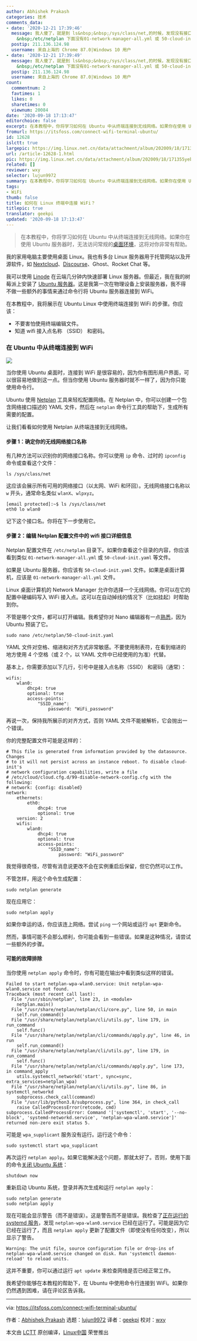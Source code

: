 ```yaml
---
author: Abhishek Prakash
categories: 技术
comments_data:
- date: '2020-12-21 17:39:46'
  message: 我人傻了，就是到 ls&nbsp;&nbsp;/sys/class/net,的时候，发现没有接口名（例如&nbsp;&nbsp;你图中的wlan0），然后后面发现&nbsp;
    &nbsp;/etc/netplan 下面没有01-network-manager-all.yml 或 50-cloud-init.yaml 等文件，如果没有的话该如何操作，接入点名称和密码又该如何理解，毕竟不可能理解太透彻，
  postip: 211.136.124.98
  username: 来自上海的 Chrome 87.0|Windows 10 用户
- date: '2020-12-21 17:39:49'
  message: 我人傻了，就是到 ls&nbsp;&nbsp;/sys/class/net,的时候，发现没有接口名（例如&nbsp;&nbsp;你图中的wlan0），然后后面发现&nbsp;
    &nbsp;/etc/netplan 下面没有01-network-manager-all.yml 或 50-cloud-init.yaml 等文件，如果没有的话该如何操作，接入点名称和密码又该如何理解，毕竟不可能理解太透彻，
  postip: 211.136.124.98
  username: 来自上海的 Chrome 87.0|Windows 10 用户
count:
  commentnum: 2
  favtimes: 1
  likes: 0
  sharetimes: 0
  viewnum: 20084
date: '2020-09-18 17:13:47'
editorchoice: false
excerpt: 在本教程中，你将学习如何在 Ubuntu 中从终端连接到无线网络。如果你在使用 Ubuntu 服务器时，无法访问常规的桌面环境，这将对你非常有帮助。
fromurl: https://itsfoss.com/connect-wifi-terminal-ubuntu/
id: 12628
islctt: true
largepic: https://img.linux.net.cn/data/attachment/album/202009/18/171355yebrb67bl68ala0a.png
url: /article-12628-1.html
pic: https://img.linux.net.cn/data/attachment/album/202009/18/171355yebrb67bl68ala0a.png.thumb.jpg
related: []
reviewer: wxy
selector: lujun9972
summary: 在本教程中，你将学习如何在 Ubuntu 中从终端连接到无线网络。如果你在使用 Ubuntu 服务器时，无法访问常规的桌面环境，这将对你非常有帮助。
tags:
- WiFi
thumb: false
title: 如何在 Linux 终端中连接 WiFi？
titlepic: true
translator: geekpi
updated: '2020-09-18 17:13:47'
---
```



> 
> 在本教程中，你将学习如何在 Ubuntu 中从终端连接到无线网络。如果你在使用 Ubuntu 服务器时，无法访问常规的[桌面环境](https://itsfoss.com/what-is-desktop-environment/)，这将对你非常有帮助。
> 
> 
> 


我的家用电脑主要使用桌面 Linux。我也有多台 Linux 服务器用于托管网站以及开源软件，如 [Nextcloud](https://itsfoss.com/nextcloud/)、[Discourse](https://www.discourse.org/)、Ghost、Rocket Chat 等。


我可以使用 [Linode](https://itsfoss.com/recommends/linode/) 在云端几分钟内快速部署 Linux 服务器。但最近，我在我的树莓派上安装了 [Ubuntu 服务器](https://itsfoss.com/install-ubuntu-server-raspberry-pi/)。这是我第一次在物理设备上安装服务器，我不得不做一些额外的事情来通过命令行将 Ubuntu 服务器连接到 WiFi。


在本教程中，我将展示在 Ubuntu Linux 中使用终端连接到 WiFi 的步骤。你应该：


* 不要害怕使用终端编辑文件。
* 知道 wifi 接入点名称 （SSID） 和密码。


### 在 Ubuntu 中从终端连接到 WiFi


![](/data/attachment/album/202009/18/171355yebrb67bl68ala0a.png)


当你使用 Ubuntu 桌面时，连接到 WiFi 是很容易的，因为你有图形用户界面，可以很容易地做到这一点。但当你使用 Ubuntu 服务器时就不一样了，因为你只能使用命令行。


Ubuntu 使用 [Netplan](https://netplan.io/) 工具来轻松配置网络。在 Netplan 中，你可以创建一个包含网络接口描述的 YAML 文件，然后在 `netplan` 命令行工具的帮助下，生成所有需要的配置。


让我们看看如何使用 Netplan 从终端连接到无线网络。


#### 步骤 1：确定你的无线网络接口名称


有几种方法可以识别你的网络接口名称。你可以使用 `ip` 命令、过时的 `ipconfig` 命令或查看这个文件：



```
ls /sys/class/net

```

这应该会展示所有可用的网络接口（以太网、WiFi 和环回）。无线网络接口名称以 `w` 开头，通常命名类似 `wlanX`、`wlpxyz`。



```
[email protected]:~$ ls /sys/class/net
eth0 lo wlan0

```

记下这个接口名。你将在下一步使用它。


#### 步骤 2：编辑 Netplan 配置文件中的 wifi 接口详细信息


Netplan 配置文件在 `/etc/netplan` 目录下。如果你查看这个目录的内容，你应该看到类似 `01-network-manager-all.yml` 或 `50-cloud-init.yaml` 等文件。


如果是 Ubuntu 服务器，你应该有 `50-cloud-init.yaml` 文件。如果是桌面计算机，应该是 `01-network-manager-all.yml` 文件。


Linux 桌面计算机的 Network Manager 允许你选择一个无线网络。你可以在它的配置中硬编码写入 WiFi 接入点。这可以在自动掉线的情况下（比如挂起）时帮助到你。


不管是哪个文件，都可以打开编辑。我希望你对 Nano 编辑器有一点[熟悉](https://itsfoss.com/nano-editor-guide/)，因为 Ubuntu 预装了它。



```
sudo nano /etc/netplan/50-cloud-init.yaml

```

YAML 文件对空格、缩进和对齐方式非常敏感。不要使用制表符，在看到缩进的地方使用 4 个空格（或 2 个，以 YAML 文件中已经使用的为准）代替。


基本上，你需要添加以下几行，引号中是接入点名称（SSID） 和密码（通常）：



```
wifis:
    wlan0:
        dhcp4: true
        optional: true
        access-points:
            "SSID_name":
                password: "WiFi_password"

```

再说一次，保持我所展示的对齐方式，否则 YAML 文件不能被解析，它会抛出一个错误。


你的完整配置文件可能是这样的：



```
# This file is generated from information provided by the datasource. Changes
# to it will not persist across an instance reboot. To disable cloud-init's
# network configuration capabilities, write a file
# /etc/cloud/cloud.cfg.d/99-disable-network-config.cfg with the following:
# network: {config: disabled}
network:
    ethernets:
        eth0:
            dhcp4: true
            optional: true
    version: 2
    wifis:
        wlan0:
            dhcp4: true
            optional: true
            access-points:
                "SSID_name":
                    password: "WiFi_password"

```

我觉得很奇怪，尽管有消息说更改不会在实例重启后保留，但它仍然可以工作。


不管怎样，用这个命令生成配置：



```
sudo netplan generate

```

现在应用它：



```
sudo netplan apply

```

如果你幸运的话，你应该连上网络。尝试 `ping` 一个网站或运行 `apt` 更新命令。


然而，事情可能不会那么顺利，你可能会看到一些错误。如果是这种情况，请尝试一些额外的步骤。


#### 可能的故障排除


当你使用 `netplan apply` 命令时，你有可能在输出中看到类似这样的错误。



```
Failed to start netplan-wpa-wlan0.service: Unit netplan-wpa-wlan0.service not found.
Traceback (most recent call last):
  File "/usr/sbin/netplan", line 23, in <module>
    netplan.main()
  File "/usr/share/netplan/netplan/cli/core.py", line 50, in main
    self.run_command()
  File "/usr/share/netplan/netplan/cli/utils.py", line 179, in run_command
    self.func()
  File "/usr/share/netplan/netplan/cli/commands/apply.py", line 46, in run
    self.run_command()
  File "/usr/share/netplan/netplan/cli/utils.py", line 179, in run_command
    self.func()
  File "/usr/share/netplan/netplan/cli/commands/apply.py", line 173, in command_apply
    utils.systemctl_networkd('start', sync=sync, extra_services=netplan_wpa)
  File "/usr/share/netplan/netplan/cli/utils.py", line 86, in systemctl_networkd
    subprocess.check_call(command)
  File "/usr/lib/python3.8/subprocess.py", line 364, in check_call
    raise CalledProcessError(retcode, cmd)
subprocess.CalledProcessError: Command '['systemctl', 'start', '--no-block', 'systemd-networkd.service', 'netplan-wpa-wlan0.service']' returned non-zero exit status 5.

```

可能是 `wpa_supplicant` 服务没有运行。运行这个命令：



```
sudo systemctl start wpa_supplicant

```

再次运行 `netplan apply`。如果它能解决这个问题，那就太好了。否则，使用下面的命令[关闭 Ubuntu 系统](https://itsfoss.com/schedule-shutdown-ubuntu/)：



```
shutdown now

```

重新启动 Ubuntu 系统，登录并再次生成和运行 `netplan apply`：



```
sudo netplan generate
sudo netplan apply

```

现在可能会显示警告（而不是错误）。这是警告而不是错误。我检查了[正在运行的 systemd 服务](https://linuxhandbook.com/systemd-list-services/)，发现 `netplan-wpa-wlan0.service` 已经在运行了。可能是因为它已经在运行了，而且 `netplan apply` 更新了配置文件（即使没有任何改变），所以显示了警告。



```
Warning: The unit file, source configuration file or drop-ins of netplan-wpa-wlan0.service changed on disk. Run 'systemctl daemon-reload' to reload units.

```

这并不重要，你可以通过运行 `apt update` 来检查网络是否已经正常工作。


我希望你能够在本教程的帮助下，在 Ubuntu 中使用命令行连接到 WiFi。如果你仍然遇到困难，请在评论区告诉我。




---


via: <https://itsfoss.com/connect-wifi-terminal-ubuntu/>


作者：[Abhishek Prakash](https://itsfoss.com/author/abhishek/) 选题：[lujun9972](https://github.com/lujun9972) 译者：[geekpi](https://github.com/geekpi) 校对：[wxy](https://github.com/wxy)


本文由 [LCTT](https://github.com/LCTT/TranslateProject) 原创编译，[Linux中国](https://linux.cn/) 荣誉推出